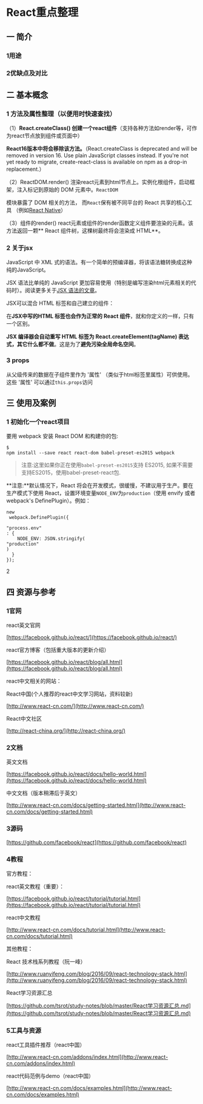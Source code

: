 # React重点整理

## 一 简介

### 1用途

### 2优缺点及对比

## 二 基本概念

### 1 方法及属性整理（以便用时快速查找）

（1）**React.createClass\(\)  创建一个react组件**（支持各种方法如render等，可作为react节点放到组件或页面中）

**React16版本中将会移除该方法。**（React.createClass is deprecated and will be removed in version 16. Use plain JavaScript classes instead. If you're not yet ready to migrate, create-react-class is available on npm as a drop-in replacement.）

（2）ReactDOM.render\(\)  渲染react元素到html节点上。实例化根组件，启动框架，注入标记到原始的 DOM 元素中。`ReactDOM`

模块暴露了 DOM 相关的方法， 而`React`保有被不同平台的 React 共享的核心工具 （例如[React Native](http://facebook.github.io/react-native/)）

（3）组件的render\(\)  react元素或组件的render函数定义组件要渲染的元素。该方法返回一颗** React 组件树，这棵树最终将会渲染成 HTML**。

### 2 关于jsx

JavaScript 中 XML 式的语法。有一个简单的预编译器，将该语法糖转换成这种纯的JavaScript。

JSX 语法比单纯的 JavaScript 更加容易使用（特别是编写渲染html元素相关的代码时）。阅读更多关于[JSX 语法的文章](http://www.react-cn.com/docs/jsx-in-depth-zh-CN.html)。

 

JSX可以混合 HTML 标签和自己建立的组件：

在**JSX中写的HTML 标签也会作为正常的 React 组件**，就和你定义的一样，只有一个区别。

**JSX 编译器会自动重写 HTML 标签为 React.createElement\(tagName\) 表达式，其它什么都不做**。这是为了**避免污染全局命名空间**。



### 3 props

从父级传来的数据在子组件里作为 '属性' （类似于html标签里属性）可供使用。 这些 '属性' 可以通过`this.props`访问 

 



## 三 使用及案例

### 1 初始化一个react项目

要用 webpack 安装 React DOM 和构建你的包:

```
$ 
npm install --save react react-dom babel-preset-es2015 webpack
```

> 注意:这里如果你正在使用`babel-preset-es2015`支持 ES2015, 如果不需要支持ES2015，使用babel-preset-react包.

**注意:**默认情况下，React 将会在开发模式，很缓慢，不建议用于生产。要在生产模式下使用 React，设置环境变量`NODE_ENV`为`production`（使用 envify 或者 webpack's DefinePlugin）。例如：

```
new
 webpack.DefinePlugin({

"process.env"
: {
    NODE_ENV: JSON.stringify(
"production"
)
  }
});
```

2

## 四 资源与参考

### 1官网

react英文官网

[https://facebook.github.io/react/](https://facebook.github.io/react/)

react官方博客（包括重大版本的更新介绍）

[https://facebook.github.io/react/blog/all.html](https://facebook.github.io/react/blog/all.html)

react中文相关的网站：

React中国\(个人推荐的react中文学习网站，资料较新\)

[http://www.react-cn.com/](http://www.react-cn.com/)

React中文社区

[http://react-china.org/](http://react-china.org/)

### 2文档

英文文档

[https://facebook.github.io/react/docs/hello-world.html](https://facebook.github.io/react/docs/hello-world.html)

中文文档（版本稍滞后于英文）

[http://www.react-cn.com/docs/getting-started.html](http://www.react-cn.com/docs/getting-started.html)

### 3源码

[https://github.com/facebook/react](https://github.com/facebook/react)

### 4教程

官方教程：

react英文教程（重要）：

[https://facebook.github.io/react/tutorial/tutorial.html](https://facebook.github.io/react/tutorial/tutorial.html)

react中文教程

[http://www.react-cn.com/docs/tutorial.html](http://www.react-cn.com/docs/tutorial.html)

其他教程：

React 技术栈系列教程（阮一峰）

[http://www.ruanyifeng.com/blog/2016/09/react-technology-stack.html](http://www.ruanyifeng.com/blog/2016/09/react-technology-stack.html)

React学习资源汇总

[https://github.com/tsrot/study-notes/blob/master/React学习资源汇总.md](https://github.com/tsrot/study-notes/blob/master/React学习资源汇总.md)

### 5工具与资源

react工具插件推荐（react中国）

[http://www.react-cn.com/addons/index.html](http://www.react-cn.com/addons/index.html)

react代码范例与demo（react中国）

[http://www.react-cn.com/docs/examples.html](http://www.react-cn.com/docs/examples.html)

